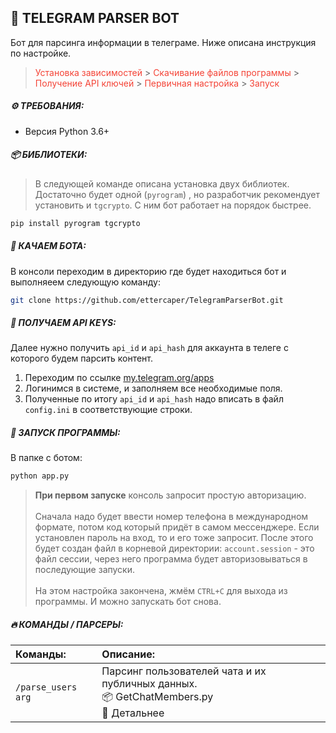## 👾 TELEGRAM PARSER BOT
Бот для парсинга информации в телеграме. Ниже описана инструкция по настройке.
> <font color="#f44336">Установка зависимостей</font>  >  <font color="#f44336">Скачивание файлов программы</font>  >  <font color="#f44336">Получение API ключей</font>  >  <font color="#f44336">Первичная настройка</font>  >  <font color="#f44336">Запуск</font>

##### ⚙ ТРЕБОВАНИЯ:
- Версия Python 3.6+

##### 📦 БИБЛИОТЕКИ:
> В следующей команде описана установка двух библиотек. Достаточно будет одной  (`pyrogram`) , но разработчик рекомендует установить и  `tgcrypto`. С ним бот работает на порядок быстрее.
``` bash
pip install pyrogram tgcrypto
```

##### 💾 КАЧАЕМ БОТА:
В консоли переходим в директорию где будет находиться бот и выполняеем следующую команду:
``` bash
git clone https://github.com/ettercaper/TelegramParserBot.git
```

##### 🔐 ПОЛУЧАЕМ API KEYS:
Далее нужно получить  `api_id`  и  `api_hash` для аккаунта в телеге с которого будем парсить контент.
1. Переходим по ссылке [my.telegram.org/apps](https://my.telegram.org/apps)
2. Логинимся в системе, и заполняем все необходимые поля.
3. Полученные по итогу `api_id`  и  `api_hash` надо вписать в файл  `config.ini` в соответствующие строки.

##### 🚀 ЗАПУСК ПРОГРАММЫ:
В папке с ботом:
``` bash
python app.py
```
>  **При первом запуске**  консоль запросит простую авторизацию.<br/><br/>
Сначала надо будет ввести номер телефона в международном формате, потом код который придёт в самом мессенджере. Если установлен пароль на вход, то и его тоже запросит. После этого будет создан файл в корневой директории:  `account.session` - это файл сессии, через него программа будет авторизовываться в последующие запуски.<br/><br/>
На этом настройка закончена, жмём  `CTRL+C` для выхода из программы. И можно запускать бот снова.


##### 🔥 КОМАНДЫ / ПАРСЕРЫ:
| Команды: | Описание: |
|:------|:------|
|     `/parse_users arg`     |    Парсинг пользователей чата и их публичных данных.<br/>📦 GetChatMembers.py<br/>💬 Детальнее     |